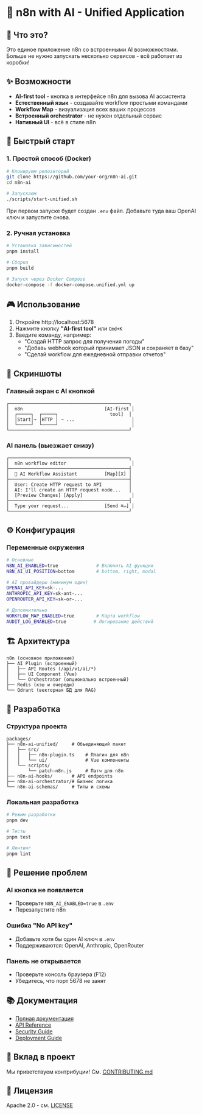 # 🤖 n8n with AI - Unified Application

## 🎯 Что это?

Это единое приложение n8n со встроенными AI возможностями. Больше не нужно запускать несколько сервисов - всё работает из коробки!

## ✨ Возможности

- **AI-first tool** - кнопка в интерфейсе n8n для вызова AI ассистента
- **Естественный язык** - создавайте workflow простыми командами
- **Workflow Map** - визуализация всех ваших процессов
- **Встроенный orchestrator** - не нужен отдельный сервис
- **Нативный UI** - всё в стиле n8n

## 🚀 Быстрый старт

### 1. Простой способ (Docker)

```bash
# Клонируем репозиторий
git clone https://github.com/your-org/n8n-ai.git
cd n8n-ai

# Запускаем
./scripts/start-unified.sh
```

При первом запуске будет создан `.env` файл. Добавьте туда ваш OpenAI ключ и запустите снова.

### 2. Ручная установка

```bash
# Установка зависимостей
pnpm install

# Сборка
pnpm build

# Запуск через Docker Compose
docker-compose -f docker-compose.unified.yml up
```

## 🎮 Использование

1. Откройте http://localhost:5678
2. Нажмите кнопку **"AI-first tool"** или `Cmd+K`
3. Введите команду, например:
   - "Создай HTTP запрос для получения погоды"
   - "Добавь webhook который принимает JSON и сохраняет в базу"
   - "Сделай workflow для ежедневной отправки отчетов"

## 📸 Скриншоты

### Главный экран с AI кнопкой
```
┌────────────────────────────────────────────┐
│  n8n                              [AI-first │
│  ┌─────┐  ┌─────┐                   tool]  │
│  │Start│→ │HTTP │ → ...                     │
│  └─────┘  └─────┘                           │
└────────────────────────────────────────────┘
```

### AI панель (выезжает снизу)
```
┌────────────────────────────────────────────┐
│  n8n workflow editor                        │
├────────────────────────────────────────────┤
│  🤖 AI Workflow Assistant          [Map][X] │
├────────────────────────────────────────────┤
│  User: Create HTTP request to API          │
│  AI: I'll create an HTTP request node...   │
│  [Preview Changes] [Apply]                  │
├────────────────────────────────────────────┤
│  Type your request...             [Send ⌘↵] │
└────────────────────────────────────────────┘
```

## ⚙️ Конфигурация

### Переменные окружения

```bash
# Основные
N8N_AI_ENABLED=true              # Включить AI функции
N8N_AI_UI_POSITION=bottom        # bottom, right, modal

# AI провайдеры (минимум один)
OPENAI_API_KEY=sk-...
ANTHROPIC_API_KEY=sk-ant-...
OPENROUTER_API_KEY=sk-or-...

# Дополнительно
WORKFLOW_MAP_ENABLED=true        # Карта workflow
AUDIT_LOG_ENABLED=true          # Логирование действий
```

## 🏗️ Архитектура

```
n8n (основное приложение)
├── AI Plugin (встроенный)
│   ├── API Routes (/api/v1/ai/*)
│   ├── UI Component (Vue)
│   └── Orchestrator (опционально встроенный)
├── Redis (кэш и очереди)
└── Qdrant (векторная БД для RAG)
```

## 🔧 Разработка

### Структура проекта
```
packages/
├── n8n-ai-unified/     # Объединяющий пакет
│   ├── src/
│   │   ├── n8n-plugin.ts    # Плагин для n8n
│   │   └── ui/              # Vue компоненты
│   └── scripts/
│       └── patch-n8n.js     # Патч для n8n
├── n8n-ai-hooks/       # API endpoints
├── n8n-ai-orchestrator/# Бизнес логика
└── n8n-ai-schemas/     # Типы и схемы
```

### Локальная разработка

```bash
# Режим разработки
pnpm dev

# Тесты
pnpm test

# Линтинг
pnpm lint
```

## 🐛 Решение проблем

### AI кнопка не появляется
- Проверьте `N8N_AI_ENABLED=true` в `.env`
- Перезапустите n8n

### Ошибка "No API key"
- Добавьте хотя бы один AI ключ в `.env`
- Поддерживаются: OpenAI, Anthropic, OpenRouter

### Панель не открывается
- Проверьте консоль браузера (F12)
- Убедитесь, что порт 5678 не занят

## 📚 Документация

- [Полная документация](./docs/README.md)
- [API Reference](./docs/API.md)
- [Security Guide](./docs/SECURITY.md)
- [Deployment Guide](./docs/DEPLOYMENT.md)

## 🤝 Вклад в проект

Мы приветствуем контрибуции! См. [CONTRIBUTING.md](./docs/CONTRIBUTING.md)

## 📄 Лицензия

Apache 2.0 - см. [LICENSE](./LICENSE)